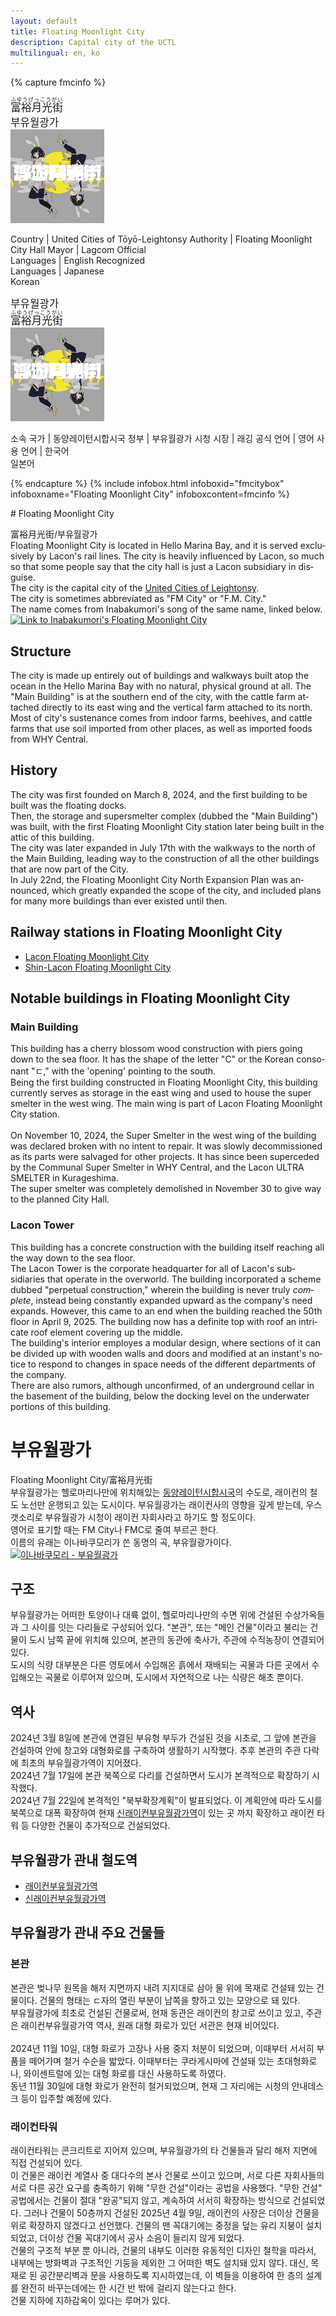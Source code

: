 ```yaml
---
layout: default
title: Floating Moonlight City
description: Capital city of the UCTL
multilingual: en, ko
---
```


{% capture fmcinfo %}
<div lang="en" markdown="1">

<big lang="ja"><ruby><rb>富裕月光街</rb><rt>ふゆうげっこうがい</rt></ruby></big><br/>
<big lang="ko">부유월광가</big><br/>
![The official logo of Floating Moonlight City<>](/assets/img/areas/fmcity/floatingmoonlight-resize.png
"The official logo of Floating Moonlight City")

Country | United Cities of Tōyō-Leightonsy
Authority | Floating Moonlight City Hall
Mayor | Lagcom
Official<br/>Languages | English
Recognized<br/>Languages | Japanese<br/>Korean

</div>
<div lang="ko" markdown="1">

<big lang="ko">부유월광가</big><br/>
<big lang="ja"><ruby><rb>富裕月光街</rb><rt>ふゆうげっこうがい</rt></ruby></big><br/>
![부유월광가 공식 로고<>](/assets/img/areas/fmcity/floatingmoonlight-resize.png
"부유월광가 공식 로고")

소속 국가 | 동양레이턴시합시국
정부 | 부유월광가 시청
시장 | 래깅
공식 언어 | 영어
사용 언어 | 한국어<br/>일본어

{% endcapture %}
{%
  include infobox.html
  infoboxid="fmcitybox"
  infoboxname="Floating Moonlight City"
  infoboxcontent=fmcinfo
%}

<div lang="en" markdown="1">
# Floating Moonlight City

富裕月光街/부유월광가<br>
Floating Moonlight City is located in Hello Marina Bay, and it is served
exclusively by Lacon's rail lines. The city is heavily influenced by Lacon,
so much so that some people say that the city hall is just a Lacon subsidiary in
disguise.<br>
The city is the capital city of the [United Cities of Leightonsy](united-cities-of-leightonsy). <br>
The city is sometimes abbreviated as "FM City" or "F.M. City."<br>
The name comes from Inabakumori's song of the same name, linked below.
[![Link to Inabakumori's Floating Moonlight City](https://i.ytimg.com/vi/Jhw7Hum-eLw/hq720.jpg)](https://www.youtube.com/watch?v=Jhw7Hum-eLw)

## Structure

The city is made up entirely out of buildings and walkways built atop the ocean
in the Hello Marina Bay with no natural, physical ground at all.
The "Main Building" is at the southern end of the city, with the cattle farm
attached directly to its east wing and the vertical farm attached to its north.<br>
Most of city's sustenance comes from indoor farms, beehives, and cattle farms that
use soil imported from other places, as well as imported foods from WHY Central.

## History

The city was first founded on March 8, 2024, and the first building to be built was the floating docks.<br>
Then, the storage and supersmelter complex (dubbed the "Main Building") was built, with the first Floating
Moonlight City station later being built in the attic of this building.<br>
The city was later expanded in July 17th with the walkways to the north of the Main Building,
leading way to the construction of all the other buildings that are now part of the City.<br>
In July 22nd, the Floating Moonlight City North Expansion Plan was announced, which greatly
expanded the scope of the city, and included plans for many more buildings than ever existed
until then.

## Railway stations in Floating Moonlight City

- [Lacon Floating Moonlight City](/rail-stations/floating-moonlight-city)
- [Shin-Lacon Floating Moonlight City](/rail-stations/floating-moonlight-city)

## Notable buildings in Floating Moonlight City

### Main Building

This building has a cherry blossom wood construction with piers going down to the sea floor.
It has the shape of the letter "C" or the Korean consonant "ㄷ," with the 'opening' pointing
to the south.<br>
Being the first building constructed in Floating Moonlight City, this building currently serves
as storage in the east wing and used to house the super smelter in the west wing. The main wing is part
of Lacon Floating Moonlight City station.<br><br>
On November 10, 2024, the Super Smelter in the west wing of the building was declared broken with
no intent to repair. It was slowly decommissioned as its parts were salvaged for other projects.
It has since been superceded by the Communal Super Smelter in WHY Central, and the Lacon ULTRA
SMELTER in Kurageshima.<br>
The super smelter was completely demolished in November 30 to give way to the planned City Hall.

### Lacon Tower

This building has a concrete construction with the building itself reaching all the way down
to the sea floor.<br>
The Lacon Tower is the corporate headquarter for all of Lacon's subsidiaries that operate in
the overworld. The building incorporated a scheme dubbed "perpetual construction," wherein the
building is never truly *complete*, instead being constantly expanded upward as the company's
need expands. However, this came to an end when the building reached the 50th floor in April 9, 2025.
The building now has a definite top with roof an intricate roof element covering up the middle.<br>
The building's interior employes a modular design, where sections of it can be divided up with
wooden walls and doors and modified at an instant's notice to respond to changes in space needs
of the different departments of the company.<br>
There are also rumors, although unconfirmed, of an underground cellar in the basement of the
building, below the docking level on the underwater portions of this building.

</div>
<div lang="ko" markdown="1">

# 부유월광가

Floating Moonlight City/富裕月光街<br>
부유월광가는 헬로마리나만에 위치해있는 [동양레이턴시합시국](united-cities-of-leightonsy)의 수도로,
래이컨의 철도 노선만 운행되고 있는 도시이다.
부유월광가는 래이컨사의 영향을 깊게 받는데, 우스갯소리로 부유월광가 시청이 래이컨 자회사라고
하기도 할 정도이다.<br>
영어로 표기할 때는 FM City나 FMC로 줄여 부르곤 한다.<br>
이름의 유래는 이나바쿠모리가 쓴 동명의 곡, 부유월광가이다.
[![이나바쿠모리 - 부유월광가](https://i.ytimg.com/vi/Jhw7Hum-eLw/hq720.jpg)](https://www.youtube.com/watch?v=Jhw7Hum-eLw)

## 구조

부유월광가는 어떠한 토양이나 대륙 없이, 헬로마리나만의 수면 위에 건설된 수상가옥들과 그 사이를
잇는 다리들로 구성되어 있다. "본관", 또는 "메인 건물"이라고 불리는 건물이 도시 남쪽 끝에 위치해
있으며, 본관의 동관에 축사가, 주관에 수직농장이 연결되어 있다.<br>
도시의 식량 대부분은 다른 영토에서 수입해온 흙에서 재배되는 곡물과 다른 곳에서 수입해오는 곡물로
이루어져 있으며, 도시에서 자연적으로 나는 식량은 해초 뿐이다.

## 역사

2024년 3월 8일에 본관에 연결된 부유형 부두가 건설된 것을 시초로, 그 앞에 본관을 건설하여 안에 창고와
대형화로를 구축하여 생활하기 시작했다. 추후 본관의 주관 다락에 최초의 부유월광가역이 지어졌다.<br>
2024년 7월 17일에 본관 북쪽으로 다리를 건설하면서 도시가 본격적으로 확장하기 시작했다.<br>
2024년 7월 22일에 본격적인 "북부확장계획"이 발표되었다. 이 계획안에 따라 도시를 북쪽으로 대폭 확장하여
현재 [신래이컨부유월광가역](/rail-stations/floating-moonlight-city)이 있는 곳 까지 확장하고 래이컨 타워
등 다양한 건물이 추가적으로 건설되었다.

## 부유월광가 관내 철도역

- [래이컨부유월광가역](/rail-stations/floating-moonlight-city)
- [신래이컨부유월광가역](/rail-stations/floating-moonlight-city)

## 부유월광가 관내 주요 건물들

### 본관

본관은 벚나무 원목을 해저 지면까지 내려 지지대로 삼아 물 위에 목재로 건설돼 있는 건물이다.
건물의 형태는 ㄷ자의 열린 부분이 남쪽을 향하고 있는 모양으로 돼 있다.<br>
부유월광가에 최초로 건설된 건물로써, 현재 동관은 래이컨의 창고로 쓰이고 있고, 주관은
래이컨부유월광가역 역사, 원래 대형 화로가 있던 서관은 현재 비어있다.<br><br>
2024년 11월 10일, 대형 화로가 고장나 사용 중지 처분이 되었으며, 이때부터 서서히 부품을 떼어가며
철거 수순을 밟았다. 이때부터는 쿠라게시마에 건설돼 있는 초대형화로나, 와이센트럴에 있는 대형
화로를 대신 사용하도록 하였다.<br>
동년 11월 30일에 대형 화로가 완전히 철거되었으며, 현재 그 자리에는 시청의 안내데스크 등이 입주할
예정에 있다.

### 래이컨타워

래이컨타워는 콘크리트로 지어져 있으며, 부유월광가의 타 건물들과 달리 해저 지면에 직접 건설되어 있다.<br>
이 건물은 래이컨 계열사 중 대다수의 본사 건물로 쓰이고 있으며, 서로 다른 자회사들의 서로 다른 공간
요구를 충족하기 위해 "무한 건설"이라는 공법을 사용했다. "무한 건설" 공법에서는 건물이 절대 "완공"되지
않고, 계속하여 서서히 확장하는 방식으로 건설되었다. 그러나 건물이 50층까지 건설된 2025년 4월 9일, 래이컨의
사장은 더이상 건물을 위로 확장하지 않겠다고 선언했다. 건물의 맨 꼭대기에는 중정을 덮는 유리 지붕이 설치되었고,
더이상 건물 꼭대기에서 공사 소음이 들리지 않게 되었다.<br>
건물의 구조적 부분 뿐 아니라, 건물의 내부도 이러한 유동적인 디자인 철학을 따라서, 내부에는 방화벽과
구조적인 기둥을 제외한 그 어떠한 벽도 설치돼 있지 않다. 대신, 목재로 된 공간분리벽과 문을 사용하도록
지시하였는데, 이 벽들을 이용하여 한 층의 설계를 완전히 바꾸는데에는 한 시간 반 밖에 걸리지 않는다고 한다.<br>
건물 지하에 지하감옥이 있다는 루머가 있다.

</div>